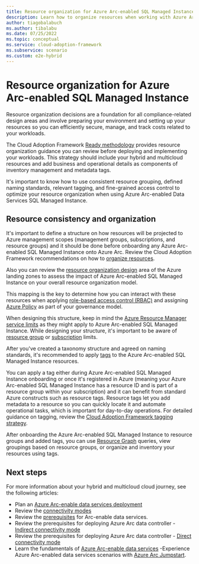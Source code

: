 ```yaml
---
title: Resource organization for Azure Arc-enabled SQL Managed Instance
description: Learn how to organize resources when working with Azure Arc-enabled SQL Managed Instance.
author: tiagobalabuch
ms.author: tibalabu
ms.date: 07/25/2022
ms.topic: conceptual
ms.service: cloud-adoption-framework
ms.subservice: scenario
ms.custom: e2e-hybrid
---
```


# Resource organization for Azure Arc-enabled SQL Managed Instance

Resource organization decisions are a foundation for all compliance-related design areas and involve preparing your environment and setting up your resources so you can efficiently secure, manage, and track costs related to your workloads.

The Cloud Adoption Framework [Ready methodology](/azure/cloud-adoption-framework/ready/) provides resource organization guidance you can review before deploying and implementing your workloads. This strategy should include your hybrid and multicloud resources and add business and operational details as components of inventory management and metadata tags.

It's important to know how to use consistent resource grouping, defined naming standards, relevant tagging, and fine-grained access control to optimize your resource organization when using Azure Arc-enabled Data Services SQL Managed Instance.

## Resource consistency and organization

It's important to define a structure on how resources will be projected to Azure management scopes  (management groups, subscriptions, and resource groups) and it should be done before onboarding any Azure Arc-enabled SQL Managed Instance onto Azure Arc. Review the Cloud Adoption Framework recommendations on how to [organize resources](/azure/cloud-adoption-framework/ready/azure-setup-guide/organize-resources?tabs=AzureManagementGroupsAndHierarchy).

Also you can review the [resource organization design](/azure/cloud-adoption-framework/ready/landing-zone/design-area/resource-org) area of the Azure landing zones to assess the impact of Azure Arc-enabled SQL Managed Instance on your overall resource organization model.

This mapping is the key to determine how you can interact with these resources when applying [role-based access control (RBAC)](/azure/active-directory/roles/best-practices) and assigning [Azure Policy](/azure/governance/policy/overview) as part of your governance model.

When designing this structure, keep in mind the [Azure Resource Manager service limits](/azure/azure-resource-manager/management/azure-subscription-service-limits) as they might apply to Azure Arc-enabled SQL Managed Instance. While designing your structure, it's important to be aware of [resource group](/azure/azure-resource-manager/management/azure-subscription-service-limits) or [subscription](/azure-resource-manager/management/azure-subscription-service-limits) limits.

After you've created a taxonomy structure and agreed on naming standards, it's recommended to apply [tags](/azure/cloud-adoption-framework/ready/azure-best-practices/naming-and-tagging) to the Azure Arc-enabled SQL Managed Instance resources.

You can apply a tag either during Azure Arc-enabled SQL Managed Instance onboarding or once it's registered in Azure (meaning your Azure Arc-enabled SQL Managed Instance has a resource ID and is part of a resource group within your subscription) and it can benefit from standard Azure constructs such as resource tags. Resource tags let you add metadata to a resource so you can quickly locate it and automate operational tasks, which is important for day-to-day operations. For detailed guidance on tagging, review the [Cloud Adoption Framework tagging strategy](/azure/cloud-adoption-framework/ready/azure-best-practices/naming-and-tagging).

After onboarding the Azure Arc-enabled SQL Managed Instance to resource groups and added tags, you can use [Resource Graph](/azure/governance/resource-graph/overview) queries, view groupings based on resource groups, or organize and inventory your resources using tags.

## Next steps

For more information about your hybrid and multicloud cloud journey, see the following articles:

- Plan an [Azure Arc-enable data services deployment](/azure/azure-arc/data/plan-azure-arc-data-services)
- Review the [connectivity modes](/azure/azure-arc/data/connectivity)
- Review the [prerequisites](/azure/azure-arc/data/plan-azure-arc-data-services) for Arc-enable data services.
- Review the prerequisites for deploying Azure Arc data controller - [Indirect connectivity mode](/azure/azure-arc/data/create-data-controller-indirect-azure-data-studio)
- Review the prerequisites for deploying Azure Arc data controller - [Direct connectivity mode](/azure/azure-arc/data/create-data-controller-direct-prerequisites?tabs=azure-cli)
- Learn the fundamentals of [Azure Arc-enable data services](/learn/modules/intro-to-azure-arc/)
-Experience Azure Arc-enabled data services scenarios with [Azure Arc Jumpstart](https://azurearcjumpstart.io/azure_arc_jumpstart/azure_arc_data/).
